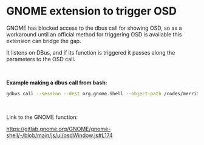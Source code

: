 # GNOME extension to trigger OSD

GNOME has blocked access to the dbus call for showing OSD, so as a workaround
until an official method for triggering OSD is available this extension can
bridge the gap.

It listens on DBus, and if its function is triggered it passes along the
parameters to the OSD call.

<br>

**Example making a dbus call from bash:**

```bash
gdbus call --session --dest org.gnome.Shell --object-path /codes/merritt/OSDInterface --method codes.merritt.OSDInterface.showOSD 'audio-headphones' 'bash-label' 0.5 1
```

<br>

Link to the GNOME function:

https://gitlab.gnome.org/GNOME/gnome-shell/-/blob/main/js/ui/osdWindow.js#L174
